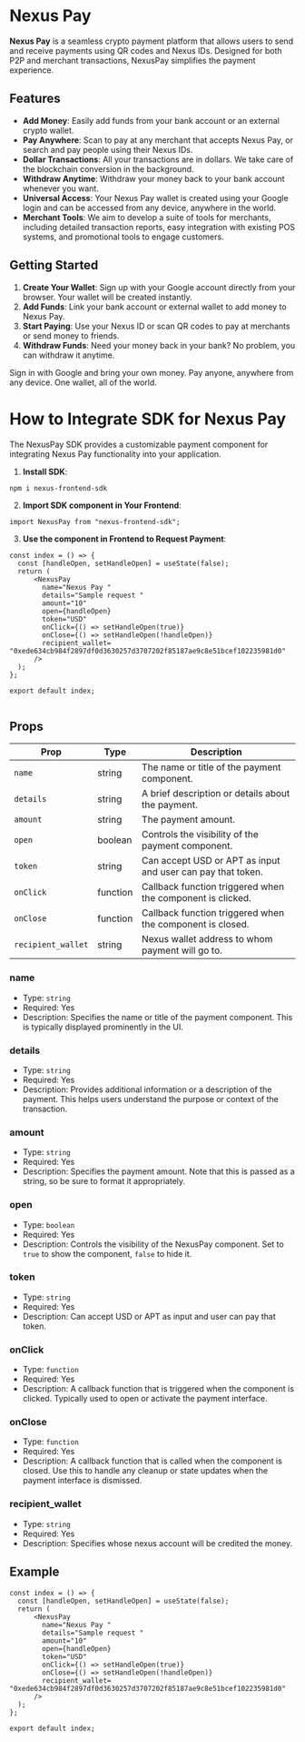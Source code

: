 # Nexus Pay

**Nexus Pay** is a seamless crypto payment platform that allows users to send and receive payments using QR codes and Nexus IDs. Designed for both P2P and merchant transactions, NexusPay simplifies the payment experience.

## Features

- **Add Money**: Easily add funds from your bank account or an external crypto wallet.
- **Pay Anywhere**: Scan to pay at any merchant that accepts Nexus Pay, or search and pay people using their Nexus IDs.
- **Dollar Transactions**: All your transactions are in dollars. We take care of the blockchain conversion in the background.
- **Withdraw Anytime**: Withdraw your money back to your bank account whenever you want.
- **Universal Access**: Your Nexus Pay wallet is created using your Google login and can be accessed from any device, anywhere in the world.
- **Merchant Tools**: We aim to develop a suite of tools for merchants, including detailed transaction reports, easy integration with existing POS systems, and promotional tools to engage customers.

## Getting Started

1. **Create Your Wallet**: Sign up with your Google account directly from your browser. Your wallet will be created instantly.
2. **Add Funds**: Link your bank account or external wallet to add money to Nexus Pay.
3. **Start Paying**: Use your Nexus ID or scan QR codes to pay at merchants or send money to friends.
4. **Withdraw Funds**: Need your money back in your bank? No problem, you can withdraw it anytime.

Sign in with Google and bring your own money. Pay anyone, anywhere from any device. One wallet, all of the world.

# How to Integrate SDK for Nexus Pay

The NexusPay SDK provides a customizable payment component for integrating Nexus Pay functionality into your application.

1. **Install SDK**:

```
npm i nexus-frontend-sdk
```

2. **Import SDK component in Your Frontend**:

```
import NexusPay from "nexus-frontend-sdk";
```

3. **Use the component in Frontend to Request Payment**:

```
const index = () => {
  const [handleOpen, setHandleOpen] = useState(false);
  return (
      <NexusPay
        name="Nexus Pay "
        details="Sample request "
        amount="10"
        open={handleOpen}
        token="USD"
        onClick={() => setHandleOpen(true)}
        onClose={() => setHandleOpen(!handleOpen)}
        recipient_wallet= "0xede634cb984f2897df0d3630257d3707202f85187ae9c8e51bcef102235981d0"
      />
  );
};

export default index;


```

## Props

| Prop      | Type     | Description                                                |
| --------- | -------- | ---------------------------------------------------------- |
| `name`    | string   | The name or title of the payment component.                |
| `details` | string   | A brief description or details about the payment.          |
| `amount`  | string   | The payment amount.                                        |
| `open`    | boolean  | Controls the visibility of the payment component.          |
| `token`    | string  | Can accept USD or APT as input and user can pay that token.|
| `onClick` | function | Callback function triggered when the component is clicked. |
| `onClose` | function | Callback function triggered when the component is closed.  |
| `recipient_wallet` | string | Nexus wallet address to whom payment will go to.    |

### name

- Type: `string`
- Required: Yes
- Description: Specifies the name or title of the payment component. This is typically displayed prominently in the UI.

### details

- Type: `string`
- Required: Yes
- Description: Provides additional information or a description of the payment. This helps users understand the purpose or context of the transaction.

### amount

- Type: `string`
- Required: Yes
- Description: Specifies the payment amount. Note that this is passed as a string, so be sure to format it appropriately.

### open

- Type: `boolean`
- Required: Yes
- Description: Controls the visibility of the NexusPay component. Set to `true` to show the component, `false` to hide it.

### token

- Type: `string`
- Required: Yes
- Description:  Can accept USD or APT as input and user can pay that token.

### onClick

- Type: `function`
- Required: Yes
- Description: A callback function that is triggered when the component is clicked. Typically used to open or activate the payment interface.

### onClose

- Type: `function`
- Required: Yes
- Description: A callback function that is called when the component is closed. Use this to handle any cleanup or state updates when the payment interface is dismissed.

### recipient_wallet

- Type: `string`
- Required: Yes
- Description: Specifies whose nexus account will be credited the money.

## Example

```
const index = () => {
  const [handleOpen, setHandleOpen] = useState(false);
  return (
      <NexusPay
        name="Nexus Pay "
        details="Sample request "
        amount="10"
        open={handleOpen}
        token="USD"
        onClick={() => setHandleOpen(true)}
        onClose={() => setHandleOpen(!handleOpen)}
        recipient_wallet= "0xede634cb984f2897df0d3630257d3707202f85187ae9c8e51bcef102235981d0"
      />
  );
};

export default index;


```
